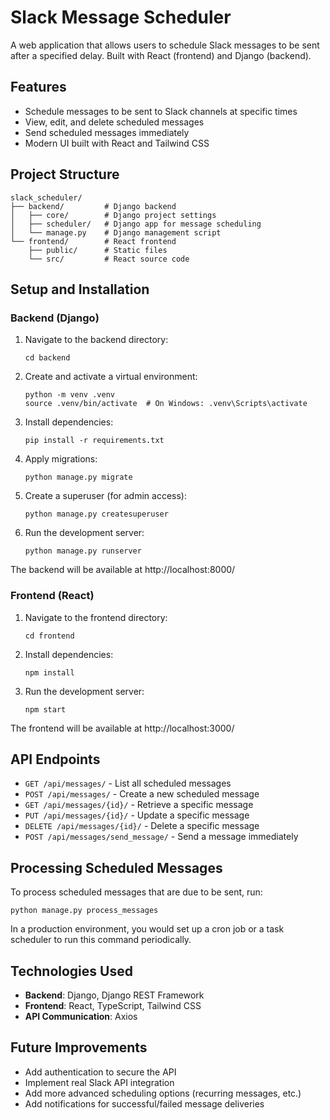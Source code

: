 # Slack Message Scheduler

A web application that allows users to schedule Slack messages to be sent after a specified delay. Built with React (frontend) and Django (backend).

## Features

- Schedule messages to be sent to Slack channels at specific times
- View, edit, and delete scheduled messages
- Send scheduled messages immediately
- Modern UI built with React and Tailwind CSS

## Project Structure

```
slack_scheduler/
├── backend/         # Django backend
│   ├── core/        # Django project settings
│   ├── scheduler/   # Django app for message scheduling
│   └── manage.py    # Django management script
└── frontend/        # React frontend
    ├── public/      # Static files
    └── src/         # React source code
```

## Setup and Installation

### Backend (Django)

1. Navigate to the backend directory:
   ```
   cd backend
   ```

2. Create and activate a virtual environment:
   ```
   python -m venv .venv
   source .venv/bin/activate  # On Windows: .venv\Scripts\activate
   ```

3. Install dependencies:
   ```
   pip install -r requirements.txt
   ```

4. Apply migrations:
   ```
   python manage.py migrate
   ```

5. Create a superuser (for admin access):
   ```
   python manage.py createsuperuser
   ```

6. Run the development server:
   ```
   python manage.py runserver
   ```

The backend will be available at http://localhost:8000/

### Frontend (React)

1. Navigate to the frontend directory:
   ```
   cd frontend
   ```

2. Install dependencies:
   ```
   npm install
   ```

3. Run the development server:
   ```
   npm start
   ```

The frontend will be available at http://localhost:3000/

## API Endpoints

- `GET /api/messages/` - List all scheduled messages
- `POST /api/messages/` - Create a new scheduled message
- `GET /api/messages/{id}/` - Retrieve a specific message
- `PUT /api/messages/{id}/` - Update a specific message
- `DELETE /api/messages/{id}/` - Delete a specific message
- `POST /api/messages/send_message/` - Send a message immediately

## Processing Scheduled Messages

To process scheduled messages that are due to be sent, run:

```
python manage.py process_messages
```

In a production environment, you would set up a cron job or a task scheduler to run this command periodically.

## Technologies Used

- **Backend**: Django, Django REST Framework
- **Frontend**: React, TypeScript, Tailwind CSS
- **API Communication**: Axios

## Future Improvements

- Add authentication to secure the API
- Implement real Slack API integration
- Add more advanced scheduling options (recurring messages, etc.)
- Add notifications for successful/failed message deliveries
